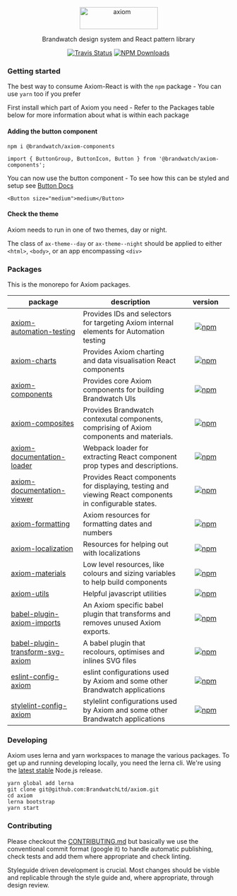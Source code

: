<p align="center">
  <a href="https://axiom.brandwatch.com/">
    <img alt="axiom" src="./site/assets/axiom-text.png" height="50" width="177">
  </a>
</p>

<p align="center">
  Brandwatch design system and React pattern library
</p>

<p align="center">
  <a href="https://travis-ci.org/BrandwatchLtd/axiom"><img alt="Travis Status" src="https://img.shields.io/travis/BrandwatchLtd/axiom.svg?style=flat-square"></a>
  <a href="https://www.npmjs.com/package/@brandwatch/axiom-materials"><img alt="NPM Downloads" src="https://img.shields.io/npm/dm/@brandwatch/axiom-materials.svg?style=flat-square"></a>
</p>



### Getting started

The best way to consume Axiom-React is with the `npm` package - You can use `yarn` too if you prefer

First install which part of Axiom you need - Refer to the Packages table below for more information about what is within each package

#### Adding the button component

```
npm i @brandwatch/axiom-components
```


``` 
import { ButtonGroup, ButtonIcon, Button } from '@brandwatch/axiom-components';
```

You can now use the button component - To see how this can be styled and setup see [Button Docs](./CONTRIBUTING.md)
```
<Button size="medium">medium</Button>
```
#### Check the theme

Axiom needs to run in one of two themes, day or night.

The class of `ax-theme--day` or `ax-theme--night` should be applied to either `<html>`, `<body>`, or an app encompassing `<div>`

### Packages

This is the monorepo for Axiom packages.


| package | description |     version     |
| --- | --- |:---:|
| [axiom-automation-testing](./packages/axiom-automation-testing) | Provides IDs and selectors for targeting Axiom internal elements for Automation testing | [![npm](https://img.shields.io/npm/v/@brandwatch/axiom-automation-testing.svg?style=flat-square)](https://www.npmjs.com/package/@brandwatch/axiom-automation-testing) |
| [axiom-charts](./packages/axiom-charts) | Provides Axiom charting and data visualisation React components | [![npm](https://img.shields.io/npm/v/@brandwatch/axiom-charts.svg?style=flat-square)](https://www.npmjs.com/package/@brandwatch/axiom-charts) |
| [axiom-components](./packages/axiom-components) | Provides core Axiom components for building Brandwatch UIs | [![npm](https://img.shields.io/npm/v/@brandwatch/axiom-components.svg?style=flat-square)](https://www.npmjs.com/package/@brandwatch/axiom-components) |
| [axiom-composites](./packages/axiom-composites) | Provides Brandwatch contexutal components, comprising of Axiom components and materials. | [![npm](https://img.shields.io/npm/v/@brandwatch/axiom-composites.svg?style=flat-square)](https://www.npmjs.com/package/@brandwatch/axiom-composites) |
| [axiom-documentation-loader](./packages/axiom-documentation-loader) | Webpack loader for extracting React component prop types and descriptions. | [![npm](https://img.shields.io/npm/v/@brandwatch/axiom-documentation-loader.svg?style=flat-square)](https://www.npmjs.com/package/@brandwatch/axiom-documentation-loader) |
| [axiom-documentation-viewer](./packages/axiom-documentation-viewer) | Provides React components for displaying, testing and viewing React components in configurable states. | [![npm](https://img.shields.io/npm/v/@brandwatch/axiom-documentation-viewer.svg?style=flat-square)](https://www.npmjs.com/package/@brandwatch/axiom-documentation-viewer) |
| [axiom-formatting](./packages/axiom-formatting) | Axiom resources for formatting dates and numbers | [![npm](https://img.shields.io/npm/v/@brandwatch/axiom-formatting.svg?style=flat-square)](https://www.npmjs.com/package/@brandwatch/axiom-formatting) |
| [axiom-localization](./packages/axiom-localization) | Resources for helping out with localizations | [![npm](https://img.shields.io/npm/v/@brandwatch/axiom-localization.svg?style=flat-square)](https://www.npmjs.com/package/@brandwatch/axiom-localization) |
| [axiom-materials](./packages/axiom-materials) | Low level resources, like colours and sizing variables to help build components | [![npm](https://img.shields.io/npm/v/@brandwatch/axiom-materials.svg?style=flat-square)](https://www.npmjs.com/package/@brandwatch/axiom-materials) |
| [axiom-utils](./packages/axiom-utils) | Helpful javascript utilities | [![npm](https://img.shields.io/npm/v/@brandwatch/axiom-utils.svg?style=flat-square)](https://www.npmjs.com/package/@brandwatch/axiom-utils) |
| [babel-plugin-axiom-imports](./packages/babel-plugin-axiom-imports) | An Axiom specific babel plugin that transforms and removes unused Axiom exports. | [![npm](https://img.shields.io/npm/v/@brandwatch/babel-plugin-axiom-imports.svg?style=flat-square)](https://www.npmjs.com/package/@brandwatch/babel-plugin-axiom-imports) |
| [babel-plugin-transform-svg-axiom](./packages/babel-plugin-transform-svg-axiom) | A babel plugin that recolours, optimises and inlines SVG files | [![npm](https://img.shields.io/npm/v/@brandwatch/babel-plugin-transform-svg-axiom.svg?style=flat-square)](https://www.npmjs.com/package/@brandwatch/babel-plugin-transform-svg-axiom) |
| [eslint-config-axiom](./packages/eslint-config-axiom) | eslint configurations used by Axiom and some other Brandwatch applications | [![npm](https://img.shields.io/npm/v/@brandwatch/eslint-config-axiom.svg?style=flat-square)](https://www.npmjs.com/package/@brandwatch/eslint-config-axiom) |
| [stylelint-config-axiom](./packages/stylelint-config-axiom) | stylelint configurations used by Axiom and some other Brandwatch applications | [![npm](https://img.shields.io/npm/v/@brandwatch/stylelint-config-axiom.svg?style=flat-square)](https://www.npmjs.com/package/@brandwatch/stylelint-config-axiom) |

### Developing

Axiom uses lerna and yarn workspaces to manage the various packages. To get up and running developing locally, you need the lerna cli. We're using the [latest stable](nodejs.org/en/download/current) Node.js release.

```
yarn global add lerna
git clone git@github.com:BrandwatchLtd/axiom.git
cd axiom
lerna bootstrap
yarn start
```

### Contributing

Please checkout the [CONTRIBUTING.md](./CONTRIBUTING.md) but basically we use the conventional commit format (google it) to handle automatic publishing, check tests and add them where appropriate and check linting.

Styleguide driven development is crucial. Most changes should be visble and replicable through the style guide and, where appropriate, through design review.
